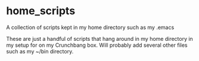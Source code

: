 # home_scripts
A collection of scripts kept in my home directory such as my .emacs


These are just a handful of scripts that hang around in my home directory in my setup for on my Crunchbang box. Will probably add several other files such as my ~/bin directory.
